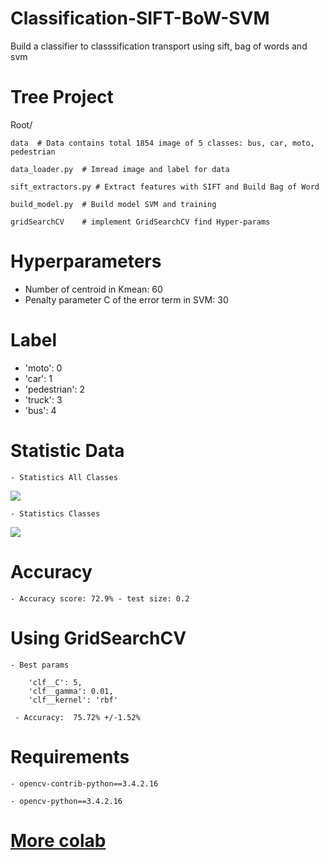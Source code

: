 # Classification-SIFT-BoW-SVM
Build a classifier to classsification transport using sift, bag of words and svm

# Tree Project

Root/ 

    data  # Data contains total 1854 image of 5 classes: bus, car, moto, pedestrian 
    
    data_loader.py  # Imread image and label for data
    
    sift_extractors.py # Extract features with SIFT and Build Bag of Word
    
    build_model.py  # Build model SVM and training
    
    gridSearchCV    # implement GridSearchCV find Hyper-params
    
# Hyperparameters
  - Number of centroid in Kmean: 60
  - Penalty parameter C of the error term in SVM: 30

# Label 
  - 'moto': 0
  - 'car': 1
  - 'pedestrian': 2
  - 'truck': 3
  - 'bus': 4
  
# Statistic Data
    - Statistics All Classes
    
 <img src="https://github.com/minhhaui/Classification-SIFT-SVM/blob/master/image/data.png">
    
    - Statistics Classes
    
 <img src="https://github.com/minhhaui/Classification-SIFT-SVM/blob/master/image/statistic.png" >
 
 # Accuracy 
    - Accuracy score: 72.9% - test size: 0.2 
  
 # Using GridSearchCV
    - Best params
    
        'clf__C': 5,
        'clf__gamma': 0.01,
        'clf__kernel': 'rbf'
        
     - Accuracy:  75.72% +/-1.52%
    
 # Requirements
    - opencv-contrib-python==3.4.2.16
    
    - opencv-python==3.4.2.16
    
 # [More colab](https://drive.google.com/open?id=1ZyZUT8eAYuyi2Km-tBFC6skSEyG37GTg)
    


    
    
    




